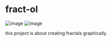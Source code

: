 # fract-ol
![image](https://github.com/valentinefleith/fract-ol/assets/125041345/8e13ff16-beda-4ee9-9418-d4b40eed3b8f)
![image](https://github.com/valentinefleith/fract-ol/assets/125041345/fd811e9c-ff8b-4cd0-9936-67c91ca33085)


this project is about creating fractals graphically.
